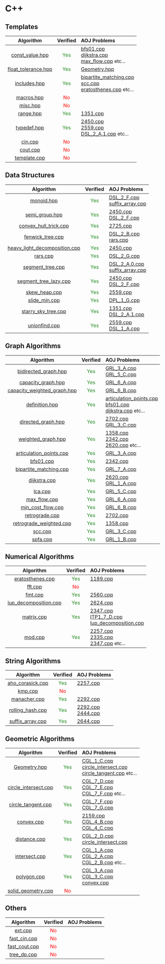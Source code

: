 
# C++

## Templates

| Algorithm | Verified | AOJ Problems |
|:---------:|:--------:|:-------------|
| [const_value.hpp](./include/template/const_value) | <font color="ForestGreen">Yes</font> | [bfs01.cpp](./include/graph/bfs01)<br>[dijkstra.cpp](./include/graph/dijkstra)<br>[max_flow.cpp](./include/graph/max_flow) etc... |
| [float_tolerance.hpp](./include/template/float_tolerance) | <font color="ForestGreen">Yes</font> | [Geometry.hpp](./include/geometry/Geometry) |
| [includes.hpp](./include/template/includes) | <font color="ForestGreen">Yes</font> | [bipartite_matching.cpp](./include/graph/bipartite_matching)<br>[scc.cpp](./include/graph/scc)<br>[eratosthenes.cpp](./include/math/eratosthenes) etc... |
| [macros.hpp](./include/template/macros) | <font color="Red">No</font> |  |
| [misc.hpp](./include/template/misc) | <font color="Red">No</font> |  |
| [range.hpp](./include/template/range) | <font color="ForestGreen">Yes</font> | [1351.cpp](./src/1351) |
| [typedef.hpp](./include/template/typedef) | <font color="ForestGreen">Yes</font> | [2450.cpp](./src/2450)<br>[2559.cpp](./src/2559)<br>[DSL_2_A.1.cpp](./src/DSL_2_A.1) etc... |
| [cin.cpp](./include/template/cin) | <font color="Red">No</font> |  |
| [cout.cpp](./include/template/cout) | <font color="Red">No</font> |  |
| [template.cpp](./include/template/template) | <font color="Red">No</font> |  |

## Data Structures

| Algorithm | Verified | AOJ Problems |
|:---------:|:--------:|:-------------|
| [monoid.hpp](./include/structure/monoid) | <font color="ForestGreen">Yes</font> | [DSL_2_F.cpp](./src/DSL_2_F)<br>[suffix_array.cpp](./include/string/suffix_array) |
| [semi_group.hpp](./include/structure/semi_group) | <font color="ForestGreen">Yes</font> | [2450.cpp](./src/2450)<br>[DSL_2_F.cpp](./src/DSL_2_F) |
| [convex_hull_trick.cpp](./include/structure/convex_hull_trick) | <font color="ForestGreen">Yes</font> | [2725.cpp](./src/2725) |
| [fenwick_tree.cpp](./include/structure/fenwick_tree) | <font color="ForestGreen">Yes</font> | [DSL_2_B.cpp](./src/DSL_2_B)<br>[rars.cpp](./include/structure/rars) |
| [heavy_light_decomposition.cpp](./include/structure/heavy_light_decomposition) | <font color="ForestGreen">Yes</font> | [2450.cpp](./src/2450) |
| [rars.cpp](./include/structure/rars) | <font color="ForestGreen">Yes</font> | [DSL_2_G.cpp](./src/DSL_2_G) |
| [segment_tree.cpp](./include/structure/segment_tree) | <font color="ForestGreen">Yes</font> | [DSL_2_A.0.cpp](./src/DSL_2_A.0)<br>[suffix_array.cpp](./include/string/suffix_array) |
| [segment_tree_lazy.cpp](./include/structure/segment_tree_lazy) | <font color="ForestGreen">Yes</font> | [2450.cpp](./src/2450)<br>[DSL_2_F.cpp](./src/DSL_2_F) |
| [skew_heap.cpp](./include/structure/skew_heap) | <font color="ForestGreen">Yes</font> | [2559.cpp](./src/2559) |
| [slide_min.cpp](./include/structure/slide_min) | <font color="ForestGreen">Yes</font> | [DPL_1_G.cpp](./src/DPL_1_G) |
| [starry_sky_tree.cpp](./include/structure/starry_sky_tree) | <font color="ForestGreen">Yes</font> | [1351.cpp](./src/1351)<br>[DSL_2_A.1.cpp](./src/DSL_2_A.1) |
| [unionfind.cpp](./include/structure/unionfind) | <font color="ForestGreen">Yes</font> | [2559.cpp](./src/2559)<br>[DSL_1_A.cpp](./src/DSL_1_A) |

## Graph Algorithms

| Algorithm | Verified | AOJ Problems |
|:---------:|:--------:|:-------------|
| [bidirected_graph.hpp](./include/graph/bidirected_graph) | <font color="ForestGreen">Yes</font> | [GRL_3_A.cpp](./src/GRL_3_A)<br>[GRL_5_C.cpp](./src/GRL_5_C) |
| [capacity_graph.hpp](./include/graph/capacity_graph) | <font color="ForestGreen">Yes</font> | [GRL_6_A.cpp](./src/GRL_6_A) |
| [capacity_weighted_graph.hpp](./include/graph/capacity_weighted_graph) | <font color="ForestGreen">Yes</font> | [GRL_6_B.cpp](./src/GRL_6_B) |
| [definition.hpp](./include/graph/definition) | <font color="ForestGreen">Yes</font> | [articulation_points.cpp](./include/graph/articulation_points)<br>[bfs01.cpp](./include/graph/bfs01)<br>[dijkstra.cpp](./include/graph/dijkstra) etc... |
| [directed_graph.hpp](./include/graph/directed_graph) | <font color="ForestGreen">Yes</font> | [2702.cpp](./src/2702)<br>[GRL_3_C.cpp](./src/GRL_3_C) |
| [weighted_graph.hpp](./include/graph/weighted_graph) | <font color="ForestGreen">Yes</font> | [1358.cpp](./src/1358)<br>[2342.cpp](./src/2342)<br>[2620.cpp](./src/2620) etc... |
| [articulation_points.cpp](./include/graph/articulation_points) | <font color="ForestGreen">Yes</font> | [GRL_3_A.cpp](./src/GRL_3_A) |
| [bfs01.cpp](./include/graph/bfs01) | <font color="ForestGreen">Yes</font> | [2342.cpp](./src/2342) |
| [bipartite_matching.cpp](./include/graph/bipartite_matching) | <font color="ForestGreen">Yes</font> | [GRL_7_A.cpp](./src/GRL_7_A) |
| [dijkstra.cpp](./include/graph/dijkstra) | <font color="ForestGreen">Yes</font> | [2620.cpp](./src/2620)<br>[GRL_1_A.cpp](./src/GRL_1_A) |
| [lca.cpp](./include/graph/lca) | <font color="ForestGreen">Yes</font> | [GRL_5_C.cpp](./src/GRL_5_C) |
| [max_flow.cpp](./include/graph/max_flow) | <font color="ForestGreen">Yes</font> | [GRL_6_A.cpp](./src/GRL_6_A) |
| [min_cost_flow.cpp](./include/graph/min_cost_flow) | <font color="ForestGreen">Yes</font> | [GRL_6_B.cpp](./src/GRL_6_B) |
| [retrograde.cpp](./include/graph/retrograde) | <font color="ForestGreen">Yes</font> | [2702.cpp](./src/2702) |
| [retrograde_weighted.cpp](./include/graph/retrograde_weighted) | <font color="ForestGreen">Yes</font> | [1358.cpp](./src/1358) |
| [scc.cpp](./include/graph/scc) | <font color="ForestGreen">Yes</font> | [GRL_3_C.cpp](./src/GRL_3_C) |
| [spfa.cpp](./include/graph/spfa) | <font color="ForestGreen">Yes</font> | [GRL_1_B.cpp](./src/GRL_1_B) |

## Numerical Algorithms

| Algorithm | Verified | AOJ Problems |
|:---------:|:--------:|:-------------|
| [eratosthenes.cpp](./include/math/eratosthenes) | <font color="ForestGreen">Yes</font> | [1189.cpp](./src/1189) |
| [fft.cpp](./include/math/fft) | <font color="Red">No</font> |  |
| [fmt.cpp](./include/math/fmt) | <font color="ForestGreen">Yes</font> | [2560.cpp](./src/2560) |
| [lup_decomposition.cpp](./include/math/lup_decomposition) | <font color="ForestGreen">Yes</font> | [2624.cpp](./src/2624) |
| [matrix.cpp](./include/math/matrix) | <font color="ForestGreen">Yes</font> | [2347.cpp](./src/2347)<br>[ITP1_7_D.cpp](./src/ITP1_7_D)<br>[lup_decomposition.cpp](./include/math/lup_decomposition) |
| [mod.cpp](./include/math/mod) | <font color="ForestGreen">Yes</font> | [2257.cpp](./src/2257)<br>[2335.cpp](./src/2335)<br>[2347.cpp](./src/2347) etc... |

## String Algorithms

| Algorithm | Verified | AOJ Problems |
|:---------:|:--------:|:-------------|
| [aho_corasick.cpp](./include/string/aho_corasick) | <font color="ForestGreen">Yes</font> | [2257.cpp](./src/2257) |
| [kmp.cpp](./include/string/kmp) | <font color="Red">No</font> |  |
| [manacher.cpp](./include/string/manacher) | <font color="ForestGreen">Yes</font> | [2292.cpp](./src/2292) |
| [rolling_hash.cpp](./include/string/rolling_hash) | <font color="ForestGreen">Yes</font> | [2292.cpp](./src/2292)<br>[2444.cpp](./src/2444) |
| [suffix_array.cpp](./include/string/suffix_array) | <font color="ForestGreen">Yes</font> | [2644.cpp](./src/2644) |

## Geometric Algorithms

| Algorithm | Verified | AOJ Problems |
|:---------:|:--------:|:-------------|
| [Geometry.hpp](./include/geometry/Geometry) | <font color="ForestGreen">Yes</font> | [CGL_1_C.cpp](./src/CGL_1_C)<br>[circle_intersect.cpp](./include/geometry/circle_intersect)<br>[circle_tangent.cpp](./include/geometry/circle_tangent) etc... |
| [circle_intersect.cpp](./include/geometry/circle_intersect) | <font color="ForestGreen">Yes</font> | [CGL_7_D.cpp](./src/CGL_7_D)<br>[CGL_7_E.cpp](./src/CGL_7_E)<br>[CGL_7_F.cpp](./src/CGL_7_F) etc... |
| [circle_tangent.cpp](./include/geometry/circle_tangent) | <font color="ForestGreen">Yes</font> | [CGL_7_F.cpp](./src/CGL_7_F)<br>[CGL_7_G.cpp](./src/CGL_7_G) |
| [convex.cpp](./include/geometry/convex) | <font color="ForestGreen">Yes</font> | [2159.cpp](./src/2159)<br>[CGL_4_B.cpp](./src/CGL_4_B)<br>[CGL_4_C.cpp](./src/CGL_4_C) |
| [distance.cpp](./include/geometry/distance) | <font color="ForestGreen">Yes</font> | [CGL_2_D.cpp](./src/CGL_2_D)<br>[circle_intersect.cpp](./include/geometry/circle_intersect) |
| [intersect.cpp](./include/geometry/intersect) | <font color="ForestGreen">Yes</font> | [CGL_1_A.cpp](./src/CGL_1_A)<br>[CGL_2_A.cpp](./src/CGL_2_A)<br>[CGL_2_B.cpp](./src/CGL_2_B) etc... |
| [polygon.cpp](./include/geometry/polygon) | <font color="ForestGreen">Yes</font> | [CGL_3_A.cpp](./src/CGL_3_A)<br>[CGL_3_C.cpp](./src/CGL_3_C)<br>[convex.cpp](./include/geometry/convex) |
| [solid_geometry.cpp](./include/geometry/solid_geometry) | <font color="Red">No</font> |  |

## Others

| Algorithm | Verified | AOJ Problems |
|:---------:|:--------:|:-------------|
| [ext.cpp](./include/others/ext) | <font color="Red">No</font> |  |
| [fast_cin.cpp](./include/others/fast_cin) | <font color="Red">No</font> |  |
| [fast_cout.cpp](./include/others/fast_cout) | <font color="Red">No</font> |  |
| [tree_dp.cpp](./include/others/tree_dp) | <font color="Red">No</font> |  |

